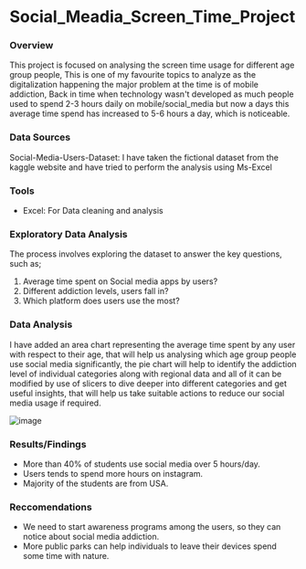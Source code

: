 # Social_Meadia_Screen_Time_Project

### Overview 
This project is focused on analysing the screen time usage for different age group people, This is one of my favourite topics to analyze as the digitalization happening the major problem at the time is of mobile addiction, Back in time when technology wasn't developed as much people used to spend 2-3 hours daily on mobile/social_media but now a days this average time spend has increased to 5-6 hours a day, which is noticeable.  

### Data Sources

Social-Media-Users-Dataset: I have taken the fictional dataset from the kaggle website and have tried to perform  the analysis using Ms-Excel

### Tools
- Excel: For Data cleaning and analysis

### Exploratory Data Analysis
The process involves exploring the dataset to answer the key questions, such as;

1. Average time spent on Social media apps by users?
2. Different addiction levels, users fall in?
3. Which platform does users use the most?

### Data Analysis 
I have added an area chart representing the average time spent by any user with respect to their age, that will help us analysing which age group people use social media significantly, the pie chart will help to identify the addiction level of individual categories along with regional data and all of it can be modified by use of slicers to dive deeper into different categories and get useful insights, that will help us take suitable actions to reduce our social media usage if required.

![image](https://github.com/kunal3856/Social_Meadia_Screen_Time_Project/assets/65026671/7ef588ca-d122-4e88-aed3-a26b613af43a)

### Results/Findings 
- More than 40% of students use social media over 5 hours/day.
- Users tends to spend more hours on instagram.
- Majority of the students are from USA.

### Reccomendations
- We need to start awareness programs among the users, so they can notice about social media addiction.
- More public parks can help individuals to leave their devices spend some time with nature.
